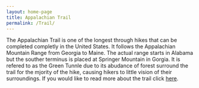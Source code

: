 ```yaml
---
layout: home-page
title: Appalachian Trail
permalink: /Trail/
---
```


The Appalachian Trail is one of the longest through hikes that can be completed completly in the United States. It follows the Appalachian Mountain Range from Georgia to Maine. The actual range starts in Alabama but the souther terminus is placed at Springer Mountain in Gorgia. It is refered to as the Green Tunnle due to its abudance of forest surround the trail for the mjority of the hike, causing hikers to little vision of their surroundings. If you would like to read more about the trail click [here](https://www.nps.gov/appa/index.htm).